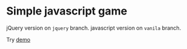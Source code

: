 # Simple javascript game
jQuery version on ```jquery``` branch.
javascript version on ```vanila``` branch.

Try [demo](koalacoders.github.io/jump)
